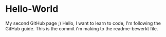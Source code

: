 # Hello-World
My second GitHub page ;)
Hello, I want to learn to code, I'm following the GitHub guide.
This is the commit i'm making to the readme-bewerkt file.
